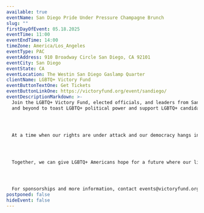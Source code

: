 ```yaml
---
available: true
eventName: San Diego Pride Under Pressure Champagne Brunch
slug: ""
firstDayOfEvent: 05.18.2025
eventTime: 11:00
eventEndTime: 14:00
timeZone: America/Los_Angeles
eventType: PAC
eventAddress: 910 Broadway Circle San Diego, CA 92101
eventCity: San Diego
eventState: CA
eventLocation: The Westin San Diego Gaslamp Quarter
clientName: LGBTQ+ Victory Fund
eventButtonTextOne: Get Tickets
eventButtonLinkOne: https://victoryfund.org/event/sandiego/
eventDescriptionMarkdown: >-
  Join the LGBTQ+ Victory Fund, elected officials, and leaders from San Diego
  and beyond to toast LGBTQ+ political power and support LGBTQ+ candidates.




  At a time when our rights are under attack and our democracy hangs in the balance, LGBTQ+ Victory Fund is fighting back. We are the only national organization working to elect out LGBTQ+ leaders at all levels of government who will stand up for us in the halls of power. Join the movement to recruit, train and support pro-choice LGBTQ+ candidates who will make a difference in our communities.




  Together, we can give LGBTQ+ Americans hope for a future where our lives are respected, our values are represented, and our voices are heard.




  For sponsorships and more information, contact events@victoryfund.org.
postponed: false
hideEvent: false
---
```

